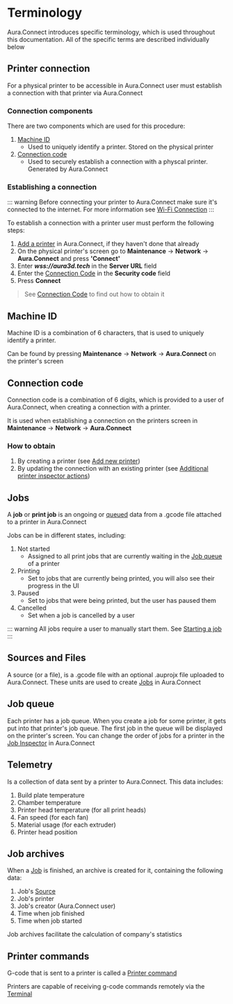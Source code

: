 # Terminology

Aura.Connect introduces specific terminology, which is used throughout this documentation. All of the specific terms are described individually below

## Printer connection

For a physical printer to be accessible in Aura.Connect user must establish a connection with that printer via Aura.Connect

### Connection components

There are two components which are used for this procedure:

1. [Machine ID](#machine-id)
    - Used to uniquely identify a printer. Stored on the physical printer
2. [Connection code](#connection-code)
    - Used to securely establish a connection with a physcal printer. Generated by Aura.Connect

### Establishing a connection

::: warning
Before connecting your printer to Aura.Connect make sure it's connected to the internet. For more information see [Wi-Fi Connection](https://support.anisoprint.com/composer/manual/#wi-fi-connection)
:::

To establish a connection with a printer user must perform the following steps:

1. [Add a printer](/aura-connect/gui/#add-new-printer) in Aura.Connect, if they haven't done that already
2. On the physical printer's screen go to **Maintenance** -> **Network** -> **Aura.Connect** and press **'Connect'**
3. Enter ***wss://aura3d.tech*** in the **Server URL** field
4. Enter the [Connection Code](#connection-code) in the **Security code** field
5. Press **Connect**

> See [Connection Code](#connection-code) to find out how to obtain it

## Machine ID

Machine ID is a combination of 6 characters, that is used to uniquely identify a printer. 

Can be found by pressing **Maintenance** -> **Network** -> **Aura.Connect** on the printer's screen

## Connection code

Connection code is a combination of 6 digits, which is provided to a user of Aura.Connect, when creating a connection with a printer. 

It is used when establishing a connection on the printers screen in **Maintenance** -> **Network** -> **Aura.Connect** 

### How to obtain
  1. By creating a printer (see [Add new printer](/aura-connect/gui/#add-new-printer))
  2. By updating the connection with an existing printer (see [Additional printer inspector actions](/aura-connect/gui/#additional-printer-inspector-actions))

## Jobs

A **job** or **print job** is an ongoing or [queued](#job-queue) data from a .gcode file attached to a printer in Aura.Connect

Jobs can be in different states, including:

1. Not started
    - Assigned to all print jobs that are currently waiting in the [Job queue](#job-queue) of a printer
2. Printing
    - Set to jobs that are currently being printed, you will also see their progress in the UI
3. Paused
    - Set to jobs that were being printed, but the user has paused them
4. Cancelled
    - Set when a job is cancelled by a user 

::: warning
All jobs require a user to manually start them. See [Starting a job](/aura-connect/quickstart/#starting-a-print-job)
:::

## Sources and Files

A source (or a file), is a .gcode file with an optional .auprojx file uploaded to Aura.Connect. These units are used to create [Jobs](#jobs) in Aura.Connect

## Job queue

Each printer has a job queue. When you create a job for some printer, it gets put into that printer's job queue. The first job in the queue will be displayed on the printer's screen. You can change the order of jobs for a printer in the [Job Inspector](/aura-connect/gui/#job-inspector) in Aura.Connect

## Telemetry

Is a collection of data sent by a printer to Aura.Connect. This data includes:

1. Build plate temperature
2. Chamber temperature
3. Printer head temperature (for all print heads)
4. Fan speed (for each fan)
5. Material usage (for each extruder)
6. Printer head position

## Job archives

When a [Job](#jobs) is finished, an archive is created for it, containing the following data:

1. Job's [Source](#sources-and-files)
2. Job's printer
3. Job's creator (Aura.Connect user)
4. Time when job finished
5. Time when job started 

Job archives facilitate the calculation of company's statistics

## Printer commands

G-code that is sent to a printer is called a [Printer command](#printer-commands)

Printers are capable of receiving g-code commands remotely via the [Terminal](/aura-connect/gui/#terminal-interactive-control)